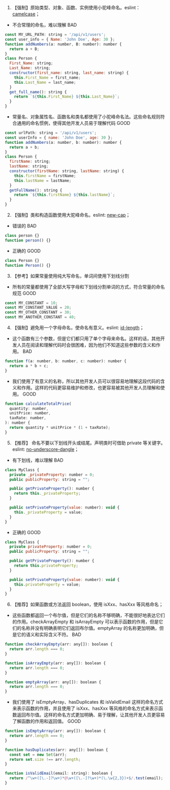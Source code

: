1. 【强制】原始类型、对象、函数、实例使用小驼峰命名。eslint：[camelcase](https://eslint.org/docs/latest/rules/camelcase)；

- 不合常理的命名，难以理解 <Badge type="error">BAD</Badge>

```jsx | pure
const MY_URL_PATH: string = '/api/v1/users';
const user_info = { Name: 'John Doe', Age: 30 };
function addNumbers(a: number, B: number): number {
  return a + B;
}
class Person {
  First_Name: string;
  Last_Name: string;
  constructor(first_name: string, last_name: string) {
    this.First_Name = first_name;
    this.Last_Name = last_name;
  }
  get_full_name(): string {
    return `${this.First_Name} ${this.Last_Name}`;
  }
}
```

- 常量名、对象属性名、函数名和类名都使用了小驼峰命名法。这些命名规则符合通用的命名惯例，使得其他开发人员易于理解代码 <Badge type="success">GOOD</Badge>

```jsx | pure
const urlPath: string = '/api/v1/users';
const userInfo = { name: 'John Doe', age: 30 };
function addNumbers(a: number, b: number): number {
  return a + b;
}
class Person {
  firstName: string;
  lastName: string;
  constructor(firstName: string, lastName: string) {
    this.firstName = firstName;
    this.lastName = lastName;
  }
  getFullName(): string {
    return `${this.firstName} ${this.lastName}`;
  }
}
```

2. 【强制】类和构造函数使用大驼峰命名。eslint: [new-cap](https://eslint.org/docs/rules/new-cap)；

- 错误的 <Badge type="error">BAD</Badge>

```jsx | pure
class person {}
function person() {}
```

- 正确的 <Badge type="success">GOOD</Badge>

```jsx | pure
class Person {}
function Person() {}
```

3. 【参考】如果常量使用纯大写命名，单词间使用下划线分割

- 所有的常量都使用了全部大写字母和下划线分割单词的方式，符合常量的命名规范 <Badge type="success">GOOD</Badge>

```jsx | pure
const MY_CONSTANT = 10;
const MY_CONSTANT_VALUE = 20;
const MY_OTHER_CONSTANT = 30;
const MY_ANOTHER_CONSTANT = 40;
```

4. 【强制】避免用一个字母命名，使命名有意义。eslint: [id-length](http://eslint.org/docs/rules/id-length)；

- 这个函数有三个参数，但是它们都只用了单个字母来命名。这样的话，其他开发人员在阅读和理解代码时会很困难，因为他们不知道这些参数的含义和作用。 <Badge type="error">BAD</Badge>

```jsx | pure
function f(a: number, b: number, c: number): number {
  return a * b + c;
}
```

- 我们使用了有意义的名称，所以其他开发人员可以很容易地理解这段代码的含义和作用。这样的代码更容易维护和修改，也更容易被其他开发人员理解和使用。 <Badge type="success">GOOD</Badge>

```jsx | pure
function calculateTotalPrice(
  quantity: number,
  unitPrice: number,
  taxRate: number,
): number {
  return quantity * unitPrice * (1 + taxRate);
}
```

5. 【推荐】 命名不要以下划线开头或结尾。声明类时可借助 private 等关键字。eslint: [no-underscore-dangle](https://eslint.org/docs/latest/rules/no-underscore-dangle)；

- 有下划线，难以理解 <Badge type="error">BAD</Badge>

```jsx | pure
class MyClass {
  private _privateProperty: number = 0;
  public publicProperty: string = "";

  public getPrivateProperty(): number {
    return this._privateProperty;
  }

  public setPrivateProperty(value: number): void {
    this._privateProperty = value;
  }
}
```

- 正确的 <Badge type="success">GOOD</Badge>

```jsx | pure
class MyClass {
  private privateProperty: number = 0;
  public publicProperty: string = "";

  public getPrivateProperty(): number {
    return this.privateProperty;
  }

  public setPrivateProperty(value: number): void {
    this.privateProperty = value;
  }
}
```

6. 【推荐】如果函数或方法返回 boolean，使用 isXxx、hasXxx 等风格命名；

- 这些函数都返回一个布尔值，但是它们的名称不够明确，不能很好地表达它们的作用。checkArrayEmpty 和 isArrayEmpty 可以表示函数的作用，但是它们的名称并没有明确表明它们返回布尔值。emptyArray 的名称更加明确，但是它的语义和实际含义不符。 <Badge type="error">BAD</Badge>

```jsx | pure
function checkArrayEmpty(arr: any[]): boolean {
  return arr.length === 0;
}

function isArrayEmpty(arr: any[]): boolean {
  return arr.length === 0;
}

function emptyArray(arr: any[]): boolean {
  return arr.length === 0;
}
```

- 我们使用了 isEmptyArray、hasDuplicates 和 isValidEmail 这样的命名方式来表示函数的作用，并且使用了 isXxx、hasXxx 等风格的命名方式来表示函数返回布尔值。这样的命名方式更加明确、易于理解，让其他开发人员更容易了解函数的作用和返回值。 <Badge type="success">GOOD</Badge>

```jsx | pure
function isEmptyArray(arr: any[]): boolean {
  return arr.length === 0;
}

function hasDuplicates(arr: any[]): boolean {
  const set = new Set(arr);
  return set.size !== arr.length;
}

function isValidEmail(email: string): boolean {
  return /^\w+([\.-]?\w+)*@\w+([\.-]?\w+)*(\.\w{2,3})+$/.test(email);
}
```

